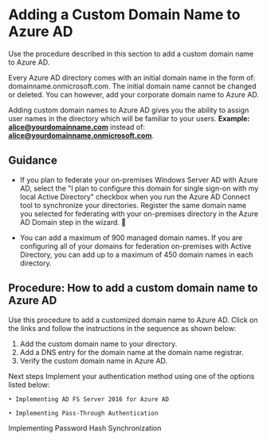 # Adding a Custom Domain Name to Azure AD

Use the procedure described in this section to add a custom domain name to Azure AD.

Every Azure AD directory comes with an initial domain name in the form of: domainname.onmicrosoft.com. The initial domain name cannot be changed or deleted. You can however, add your corporate domain name to Azure AD. 

Adding custom domain names to Azure AD gives you the ability to assign user names in the directory which will be familiar to your users.
**Example:  alice@yourdomainname.com**  instead of:  **alice@yourdomainname.onmicrosoft.com**. 



## Guidance

  - If you plan to federate your on-premises Windows Server AD with Azure AD, select the "I plan to configure this domain for single sign-on with my local Active Directory" checkbox when you run the Azure AD Connect tool to synchronize your directories. Register the same domain name you selected for federating with your on-premises directory in the Azure AD Domain step in the wizard. 

  - You can add a maximum of 900 managed domain names. If you are configuring all of your domains for federation on-premises with Active Directory, you can add up to a maximum of 450 domain names in each directory.  


## Procedure:  How to add a custom domain name to Azure AD

Use this procedure to add a customized domain name to Azure AD. Click on the links and follow the instructions in the sequence as shown below:

  1. Add the custom domain name to your directory.
  2. Add a DNS entry for the domain name at the domain name registrar.
  3. Verify the custom domain name in Azure AD.
	


Next steps 
Implement your authentication method using one of the options listed below:

	• Implementing AD FS Server 2016 for Azure AD

	• Implementing Pass-Through Authentication

Implementing Password Hash Synchronization 
